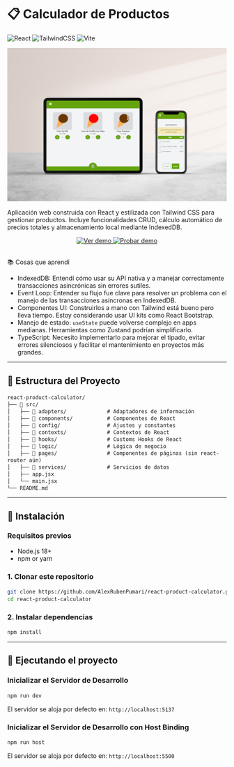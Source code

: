   # 📋 Calculador de Productos
  ![React](https://img.shields.io/badge/React-19.0.0-blue?style=for-the-badge&logo=react)
  ![TailwindCSS](https://img.shields.io/badge/TailwindCSS-3.4.17-38B2AC?style=for-the-badge&logo=tailwind-css&logoColor=white)
  ![Vite](https://img.shields.io/badge/Vite-6.3.1-646CFF?style=for-the-badge&logo=vite&logoColor=white)

  ![Imagen del Proyecto](readme/img1.jpg)

  Aplicación web construida con React y estilizada con Tailwind CSS para gestionar productos. Incluye funcionalidades CRUD, cálculo automático de precios totales y almacenamiento local mediante IndexedDB.

  <div align="center">
    <a href="https://youtu.be/HG6uilpRuG4" target="_blank">
      <img src="https://img.shields.io/badge/Ver_demo-red?style=for-the-badge&logo=youtube&logoColor=white&color=FF0000&labelColor=FF0000" alt="Ver demo">
    </a>
    <a href="https://alexrubenpumari.github.io/react-product-calculator/" target="_blank">
      <img src="https://img.shields.io/badge/Probar_demo-blue?style=for-the-badge&logo=rotaryinternational&logoColor=white&color=0078D6&labelColor=0078D6" alt="Probar demo">
    </a>
  </div>  
  <br>

  📚 Cosas que aprendí
  - IndexedDB: Entendí cómo usar su API nativa y a manejar correctamente transacciones asincrónicas sin errores sutiles.
  - Event Loop: Entender su flujo fue clave para resolver un problema con el manejo de las transacciones asíncronas en IndexedDB.
  - Componentes UI: Construirlos a mano con Tailwind está bueno pero lleva tiempo. Estoy considerando usar UI kits como React Bootstrap.
  - Manejo de estado: `useState` puede volverse complejo en apps medianas. Herramientas como Zustand podrían simplificarlo.
  - TypeScript: Necesito implementarlo para mejorar el tipado, evitar errores silenciosos y facilitar el mantenimiento en proyectos más grandes.
  ---

  ## 📁 Estructura del Proyecto

  ```
  react-product-calculator/
  ├── 📁 src/
  │   ├── 📁 adapters/             # Adaptadores de información
  │   ├── 📁 components/           # Componentes de React
  │   ├── 📁 config/               # Ajustes y constantes
  │   ├── 📁 contexts/             # Contextos de React
  │   ├── 📁 hooks/                # Customs Hooks de React
  │   ├── 📁 logic/                # Lógica de negocio
  │   ├── 📁 pages/                # Componentes de páginas (sin react-router aún)
  │   ├── 📁 services/             # Servicios de datos
  │   ├── app.jsx 
  │   └── main.jsx 
  └── README.md
  ```

  ---

  ## 🚀 Instalación

  ### Requisitos previos
  - Node.js 18+ 
  - npm or yarn

  ### 1. Clonar este repositorio
  ```bash
  git clone https://github.com/AlexRubenPumari/react-product-calculator.git
  cd react-product-calculator
  ```

  ### 2. Instalar dependencias
  ```bash
  npm install
  ```

  ---

  ## 🚀 Ejecutando el proyecto

  ### Inicializar el Servidor de Desarrollo
  ```bash
  npm run dev
  ```
  El servidor se aloja por defecto en: `http://localhost:5137`

  ### Inicializar el Servidor de Desarrollo con Host Binding
  ```bash
  npm run host
  ```
  El servidor se aloja por defecto en: `http://localhost:5500`
